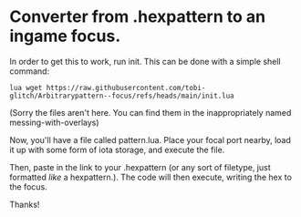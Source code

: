 # Converter from .hexpattern to an ingame focus.

In order to get this to work, run init. This can be done with a simple shell command:

``lua wget https://raw.githubusercontent.com/tobi-glitch/Arbitrarypattern--focus/refs/heads/main/init.lua ``

(Sorry the files aren't here. You can find them in the inappropriately named messing-with-overlays)

Now, you'll have a file called pattern.lua. Place your focal port nearby, load it up with some form of iota storage, and execute the file.

Then, paste in the link to your .hexpattern (or any sort of filetype, just formatted *like* a hexpattern.). The code will then execute, writing the hex to the focus.

Thanks!
